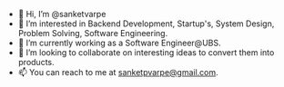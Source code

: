 - 👋 Hi, I’m @sanketvarpe
- 👀 I’m interested in Backend Development, Startup's, System Design, Problem Solving, Software Engineering.
- 🌱 I’m currently working as a Software Engineer@UBS.
- 💞️ I’m looking to collaborate on interesting ideas to convert them into products.
- 📫 You can reach to me at sanketpvarpe@gmail.com.

<!---
sanketvarpe/sanketvarpe is a ✨ special ✨ repository because its `README.md` (this file) appears on your GitHub profile.
You can click the Preview link to take a look at your changes.
--->
